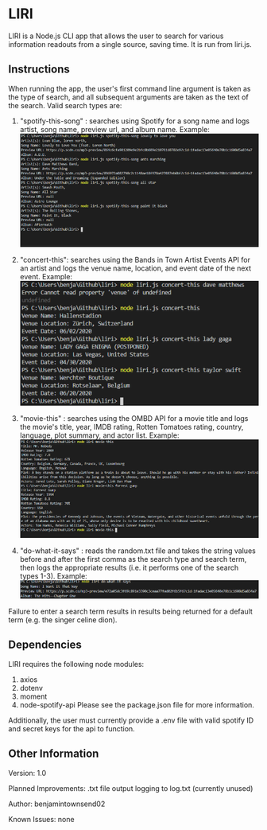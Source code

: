 # LIRI
LIRI is a Node.js CLI app that allows the user to search for various information readouts from a single source, saving time. It is run from liri.js.
## Instructions
When running the app, the user's first command line argument is taken as the type of search, and all subsequent arguments are taken as the text of the search. 
Valid search types are:
1. "spotify-this-song" : searches using Spotify for a song name and logs artist, song name, preview url, and album name.
Example:
![alt text](screenshots/spotify.png)

2.  "concert-this": searches using the Bands in Town Artist Events API for an artist and logs the venue name, location, and event date of the next event. 
Example:
![alt text](screenshots/concert.png)

3. "movie-this" : searches using the OMBD API for a movie title and logs the movie's title, year, IMDB rating, Rotten Tomatoes rating, country, language, plot summary, and actor list.
Example:
![alt text](screenshots/movie.png)

4. "do-what-it-says" : reads the random.txt file and takes the string values before and after the first comma as the search type and search term, then logs the appropriate results (i.e. it performs one of the search types 1-3).
Example:
![alt text](screenshots/do-what.png)

Failure to enter a search term results in results being returned for a default term (e.g. the singer celine dion).

## Dependencies
LIRI requires the following node modules:
1. axios
2. dotenv
3. moment
4. node-spotify-api
Please see the package.json file for more information.

Additionally, the user must currently provide a .env file with valid spotify ID and secret keys for the api to function.

## Other Information
Version: 1.0

Planned Improvements: .txt file output logging to log.txt (currently unused)

Author: benjamintownsend02

Known Issues: none
